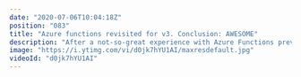 ```yaml
---
date: "2020-07-06T10:04:18Z"
position: "083"
title: "Azure functions revisited for v3. Conclusion: AWESOME"
description: "After a not-so-great experience with Azure Functions previously I decided to revisit them for version 3.0. Conclusion: AWESOME. I explore how to set-up, create and upload functions all from vscode. Microsoft nailed the developer experience here I and I'll definitely be combining Azure Functions and Azure Static Web Apps in the future.\n\nFollow me here:\nWebsite: https://timbenniks.nl/\nTwitter: https://twitter.com/timbenniks\nGithub: https://github.com/timbenniks\n\n#azurefunctions #javascript #vscode"
image: "https://i.ytimg.com/vi/d0jk7hYU1AI/maxresdefault.jpg"
videoId: "d0jk7hYU1AI"
---
```


